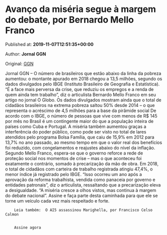 
# Avanço da miséria segue à margem do debate, por Bernardo Mello Franco

Published at: **2019-11-07T12:51:35+00:00**

Author: **Jornal GGN**

Original: [GGN](https://jornalggn.com.br/noticia/avanco-da-miseria-segue-a-margem-do-debate-por-bernardo-mello-franco/)

Jornal GGN – O número de brasileiros que estão abaixo da linha da pobreza aumentou: o montante apurado em 2018 chegou a 13,5 milhões, segundo os dados divulgados pelo IBGE (Instituto Brasileiro de Geografia e Estatística).
“É a face mais perversa da crise, que reduziu os empregos e a renda de quem ainda tem trabalho”, diz o articulista Bernardo Mello Franco em seu artigo no jornal O Globo. Os dados divulgados mostram ainda que o total de cidadãos brasileiros na extrema pobreza saltou 50% desde 2014 – o que representa o acréscimo de 4,5 milhões para a base da pirâmide social
De acordo com o IBGE, o número de pessoas que vive com menos de R$ 145 por mês no Brasil é um contingente maior do que a população inteira de países como Cuba e Portugal.
A miséria também aumentou graças a interferência do poder público, como pode ser visto no total de lares atendidos pelo programa Bolsa Família, que caiu de 15,9% em 2012 para 13,7% no ano passado, ao mesmo tempo em que o valor real dos benefícios foi reduzido, com congelamentos e reajustes abaixo do nível da inflação.
Segundo Mello Franco, espera-se que o governo reforce a rede de proteção social nos momentos de crise – mas o que aconteceu foi exatamente o contrário, somado à precarização da mão de obra. Em 2018, o total de cidadãos com carteira de trabalho registrada atingiu 47,4%, o menor índice já registrado pelo IBGE.
“Isso ocorreu um ano após a aprovação da reforma trabalhista, vendida como panaceia por governo e entidades patronais”, diz o articulista, ressaltando que a precarização eleva a desigualdade. “A miséria cresce a olhos vistos, mas continua à margem do debate nacional”.
Assine e faça parte desta caminhada para que ele se torne um veículo cada vez mais respeitado e forte.

        Leia também:  O AI5 assassinou Marighella, por Francisco Celso Calmon
      

        Assine agora
      
